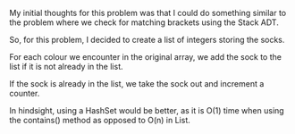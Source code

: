 My initial thoughts for this problem was that I could do something similar to the problem where we check for matching brackets using the Stack ADT.

So, for this problem, I decided to create a list of integers storing the socks.

For each colour we encounter in the original array, we add the sock to the list if it is not already in the list.

If the sock is already in the list, we take the sock out and increment a counter.

In hindsight, using a HashSet would be better, as it is O(1) time when using the contains() method as opposed to O(n) in List.
